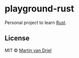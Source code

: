 # playground-rust

Personal project to learn [Rust](https://www.rust-lang.org/).

## License

MIT © [Martin van Driel](https://github.com/martinvd)
